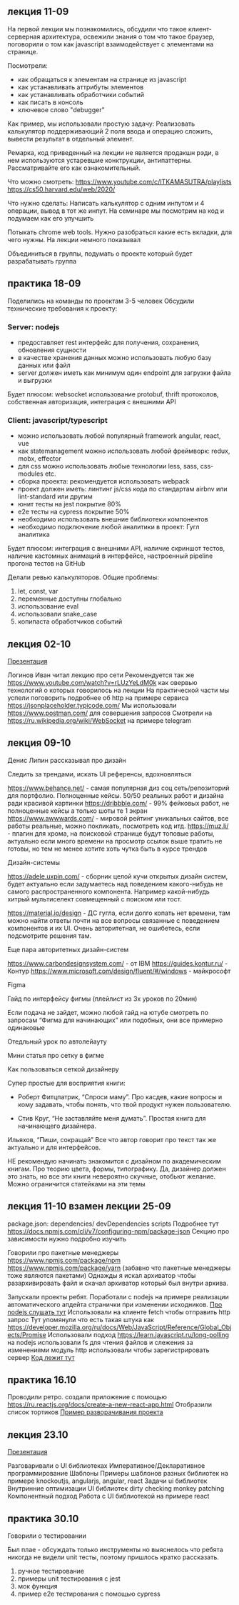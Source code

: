 ## лекция 11-09
На первой лекции мы познакомились, обсудили что такое клиент-серверная архитектура,
освежили знания о том что такое браузер, поговорили о том как javascript взаимодействует с элементами на странице.



Посмотрели:
* как обращаться к элементам на странице из javascript
* как устанавливать аттрибуты элементов
* как устанавливать обработчики событий
* как писать в консоль
* ключевое слово "debugger"

Как пример, мы использовали простую задачу:
Реализовать калькулятор поддерживающий 2 поля ввода и операцию сложить, вывести результат в отдельный элемент.

Ремарка, код приведенный на лекции не является продакшн рэди,
в нем используются устаревшие конктрукции, антипаттерны.
Рассматривайте его как ознакомительный.


Что можно смотреть:
https://www.youtube.com/c/ITKAMASUTRA/playlists
https://cs50.harvard.edu/web/2020/


Что нужно сделать:
Написать калькулятор с одним инпутом и 4 операции, вывод в тот же инпут.
На семинаре мы посмотрим на код и подумаем как его улучшить

Потыкать chrome web tools. Нужно разобраться какие есть вкладки, для чего нужны. На лекции немного показывал

Объединиться в группы, подумать о проекте который будет разрабатывать группа

## практика 18-09

Поделились на команды по проектам 3-5 человек
Обсудили технические требования к проекту:

### Server: nodejs
* предоставляет rest интерфейс для получения, сохранения, обновления сущности
* в качестве хранения данных можно использовать любую базу данных или файл
* server должен иметь как минимум один endpoint для загрузки файла и выгрузки

Будет плюсом: websocket использование protobuf, thrift протоколов, собственная авторизация, интеграция с внешними API

### Client: javascript/typescript
* можно использовать любой популярный framework angular, react, vue
* как statemanagement можно использовать любой фреймворк: redux, mobx, effector
* для css можно использовать любые технологии less, sass, css-modules etc.
* cборка проекта: рекомендуется использовать webpack
* проект должен иметь: линтинг js/css кода по стандартам airbnv или lint-standard или другим
* юнит тесты на jest покрытие 80%
* e2e тесты на cypress покрытие 50%
* необходимо использовать внешние библиотеки компонентов
* необходимо подключение любой аналитики в проект: Гугл аналитика

Будет плюсом: интеграция с внешними API, наличие скриншот тестов, наличие кастомных анимаций в интерфейсе, настроенный pipeline прогона тестов на GitHub

Делали ревью калькуляторов. Общие проблемы:
1) let, const, var
2) переменные доступны глобально
3) использование eval
4) использовали snake_case
5) копипаста обработчиков событий

## лекция 02-10

[Презентация](./02-10/presentation.pdf)

Логинов Иван читал лекцию про сети
Рекомендуется так же https://www.youtube.com/watch?v=rLUzYeLdM0k как овервью технологий о которых говорилось на лекции
На практической части мы успели поговорить подробнее об http на примере сервиса https://jsonplaceholder.typicode.com/
Мы использовали https://www.postman.com/ для совершения запросов
Смотрели на https://ru.wikipedia.org/wiki/WebSocket на примере telegram

## лекция 09-10

Денис Липин рассказывал про дизайн

Следить за трендами, искать UI референсы, вдохновляться


https://www.behance.net/ - самая популярная диз соц сеть/репозиторий для портфолио. Полноценные кейсы. 50/50 реальных работ и дизайна ради красивой картинки
https://dribbble.com/ - 99% фейковых работ, не полноценные кейсы а только шоты те 1 экран
https://www.awwwards.com/ - мировой рейтинг уникальных сайтов, все работы реальные, можно покликать, посмотреть код итд.
https://muz.li/ - плагин для хрома, на поисковой странице будут топовые работы, актуально если много времени на просмотр ссылок выше тратить не готовы, но тем не менее хотите хоть чутка быть в курсе трендов


Дизайн-системы

https://adele.uxpin.com/ - сборник целой кучи открытых дизайн систем, будет актуально если задумаетесь над поведением какого-нибудь не самого распространенного компонента. Например какой-нибудь хитрый мультиселект совмещенный с поиском или тост.

https://material.io/design - ДС гугла, если долго копать нет времени, там можно найти ответы почти на все вопросы связанные с поведением компонентов и их UI. Очень авторитетная, не ошибетесь, если подсмотрите решения там.

Еще пара авторитетных дизайн-систем

https://www.carbondesignsystem.com/ - от IBM
https://guides.kontur.ru/ - Контур
https://www.microsoft.com/design/fluent/#/windows - майкрософт 


Figma

Гайд по интерфейсу фигмы (плейлист из 3х уроков по 20мин) 

Если подача не зайдет, можно любой гайд на ютубе смотреть по запросам “Фигма для начинающих” или подобных, они все примерно одинаковые

Отедльный урок по автолейауту

Мини статья про сетку в фигме

Как пользоваться сеткой дизайнеру



Супер простые для восприятия книги:

* Роберт Фитцпатрик, “Спроси маму”. Про касдев, какие вопросы и кому задавать, чтобы понять, что твой продукт нужен пользователю.

* Стив Круг, “Не заставляйте меня думать”. Простая книга для начинающего дизайнера.

Ильяхов, “Пиши, сокращай” Все что автор говорит про текст так же актуально и для интерфейсов.

НЕ рекомендую начинать знакомится с дизайном по академическим книгам. Про теорию цвета, формы, типографику. Да, дизайнер должен это знать, но все эти книги невероятно скучные, отобьют желание. Можно ограничится статейками на эти темы


## лекция 11-10 взамен лекции 25-09

package.json:
   dependencies/ devDependencies
   scripts
Подробнее тут
https://docs.npmjs.com/cli/v7/configuring-npm/package-json
Секцию про зависимости нужно подробно изучить

Говорили про пакетные менеджеры
https://www.npmjs.com/package/npm
https://www.npmjs.com/package/yarn
(забавно что пакетные менеджеры тоже являются пакетами)
Однажды я искал архиватор чтобы разархивировать файл и скачал архиватор который был внутри архива.

Запускали проекты ребят.
Поработали с nodejs на примере реализации автоматического апдейта странички при изменении исходников.
[Про nodejs слушать тут](https://www.youtube.com/watch?v=ztspvPYybIY)
Использовали на клиенте fetch чтобы отправить http запрос
Тут упомянули что есть такая штука как https://developer.mozilla.org/ru/docs/Web/JavaScript/Reference/Global_Objects/Promise
Использовали подход https://learn.javascript.ru/long-polling
на nodejs использовали fs для чтения файлов и слежения за изменениями
модуль http использовали чтобы зарегистрировать сервер
[Код лежит тут](https://github.com/stepancar-web-programming/auto-page-reload)


## практика 16.10

Проводили ретро.
создали приложение с помощью https://ru.reactjs.org/docs/create-a-new-react-app.html
Отобразили список тортиков
[Пример разворачивания проекта](https://www.youtube.com/watch?v=Dsgegf15ccA)

## лекция 23.10

[Презентация](./23-10/presentation.pdf)

Разговаривали о UI библиотеках
Императивное/Декларативное программирование
Шаблоны
Примеры шаблонов разных библиотек на примере knockoutjs, angularjs, angular, react
Задачи ui библиотек
Внутринние оптимизации UI библиотек
dirty checking
monkey patching
Компонентный подход
Работа с UI библиотекой на примере react


## практика 30.10

Говорили о тестировании

Был плае - обсуждать только инструменты но выяснелось что ребята никогда не видели unit тесты, поэтому пришлось кратко рассказать.

1) ручное тестирование
2) примеры unit тестирования c jest
3) мок функция
4) пример e2e тестирования с помощью cypress
